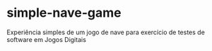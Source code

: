 # simple-nave-game
Experiência simples de um jogo de nave para exercício de testes de software em Jogos Digitais
